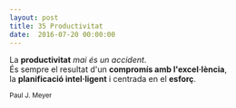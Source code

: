 ```yaml
---
layout: post
title: 35 Productivitat
date:  2016-07-20 00:00:00
---
```


La **productivitat** *mai és un accident*.<br />
És sempre el resultat d'un **compromís amb l'excel·lència**,<br />
la **planificació intel·ligent** i centrada en el **esforç**.


<small>Paul J. Meyer</small>
